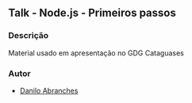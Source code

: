 ## Talk - Node.js - Primeiros passos

### Descrição
Material usado em apresentação no GDG Cataguases

### Autor
- [Danilo Abranches](https://github.com/daniloabranches)